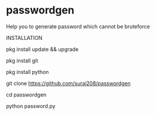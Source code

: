 # passwordgen
Help you to generate password which cannot be bruteforce


INSTALLATION

pkg install update && upgrade

pkg install git

pkg install python

git clone https://github.com/suraj208/passwordgen

cd passwordgen

python password.py
